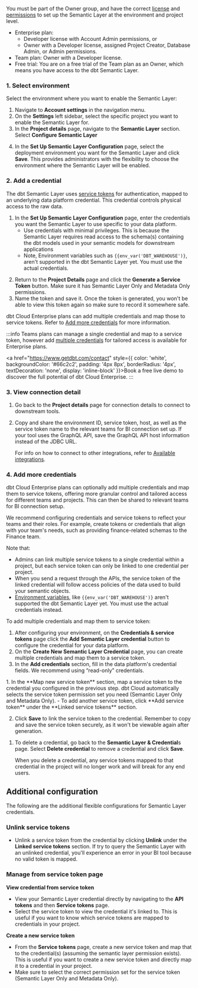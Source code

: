 You must be part of the Owner group, and have the correct [license](/docs/cloud/manage-access/seats-and-users) and [permissions](/docs/cloud/manage-access/self-service-permissions) to set up the Semantic Layer at the environment and project level.
- Enterprise plan:
  - Developer license with Account Admin permissions, or
  - Owner with a Developer license, assigned Project Creator, Database Admin, or Admin permissions.
- Team plan: Owner with a Developer license.
- Free trial: You are on a free trial of the Team plan as an Owner, which means you have access to the dbt Semantic Layer.

### 1. Select environment

Select the environment where you want to enable the Semantic Layer:

1. Navigate to **Account settings** in the navigation menu.
2. On the **Settings** left sidebar, select the specific project you want to enable the Semantic Layer for.
3. In the **Project details** page, navigate to the **Semantic Layer** section. Select **Configure Semantic Layer**  

<Lightbox src="/img/docs/dbt-cloud/semantic-layer/new-sl-configure.jpg" width="60%" title="Semantic Layer section in the 'Project Details' page"/>

4. In the **Set Up Semantic Layer Configuration** page, select the deployment environment you want for the Semantic Layer and click **Save**. This provides administrators with the flexibility to choose the environment where the Semantic Layer will be enabled.

### 2. Add a credential
The dbt Semantic Layer uses [service tokens](/docs/dbt-cloud-apis/service-tokens) for authentication, mapped to an underlying data platform credential. This credential controls physical access to the raw data. 

1. In the **Set Up Semantic Layer Configuration** page, enter the credentials you want the Semantic Layer to use specific to your data platform.
   - Use credentials with minimal privileges. This is because the Semantic Layer requires read access to the schema(s) containing the dbt models used in your semantic models for downstream applications
   - Note, Environment variables such as `{{env_var('DBT_WAREHOUSE')}`, aren't supported in the dbt Semantic Layer yet. You must use the actual credentials.
<Lightbox src="/img/docs/dbt-cloud/semantic-layer/sl-configure-sl.jpg" width="45%" title="Enter the credentials you want the Semantic Layer to use specific to your data platform, and select the deployment environment."/>

2. Return to the **Project Details** page and click the **Generate a Service Token** button. Make sure it has Semantic Layer Only and Metadata Only permissions. 
3. Name the token and save it. Once the token is generated, you won't be able to view this token again so make sure to record it somewhere safe.

dbt Cloud Enterprise plans can add multiple credentials and map those to service tokens. Refer to [Add more credentials](#4-add-more-credentials) for more information.

:::info
Teams plans can manage a single credential and map to a service token, however add [multiple credentials](#4-add-more-credentials) for tailored access is available for Enterprise plans.  

<a href="https://www.getdbt.com/contact" style={{ color: 'white', backgroundColor: '#66c2c2', padding: '4px 8px', borderRadius: '4px', textDecoration: 'none', display: 'inline-block' }}>Book a free live demo</a> to discover the full potential of dbt Cloud Enterprise.
:::

### 3. View connection detail
1. Go back to the **Project details** page for connection details to connect to downstream tools.
2. Copy and share the environment ID, service token, host, as well as the service token name to the relevant teams for BI connection set up. If your tool uses the GraphQL API, save the GraphQL API host information instead of the JDBC URL. 

    For info on how to connect to other integrations, refer to [Available integrations](/docs/cloud-integrations/avail-sl-integrations).

<Lightbox src="/img/docs/dbt-cloud/semantic-layer/sl-configure-example.jpg" width="50%" title="After configuring, you'll be provided with the connection details to connect to you downstream tools." />

### 4. Add more credentials <Lifecycle status="enterprise"/>
dbt Cloud Enterprise plans can optionally add multiple credentials and map them to service tokens, offering more granular control and tailored access for different teams and projects. This can then be shared to relevant teams for BI connection setup.

We recommend configuring credentials and service tokens to reflect your teams and their roles. For example, create tokens or credentials that align with your team's needs, such as providing finance-related schemas to the Finance team.

Note that: 
- Admins can link multiple service tokens to a single credential within a project, but each service token can only be linked to one credential per project.
- When you send a request through the APIs, the service token of the linked credential will follow access policies of the data used to build your semantic objects.
- [Environment variables](/docs/build/environment-variables), like `{{env_var('DBT_WAREHOUSE')}` aren't supported the dbt Semantic Layer yet. You must use the actual credentials instead.

To add multiple credentials and map them to service token:

1. After configuring your environment, on the **Credentials & service tokens** page click the **Add Semantic Layer credential** button to configure the credential for your data platform. 
2. On the **Create New Semantic Layer Credential** page, you can create multiple credentials and map them to a service token.
3. In the **Add credentials** section, fill in the data platform's credential fields.  We recommend using “read-only” credentials.
<Lightbox src="/img/docs/dbt-cloud/semantic-layer/sl-add-credential.jpg" width="55%" title="Add credentials and map them to a service token. " />
1. In the **Map new service token** section, map a service token to the credential you configured in the previous step. dbt Cloud automatically selects the service token permission set you need (Semantic Layer Only and Metadata Only).
   - To add another service token, click **Add service token** under the **Linked service tokens** section.

2. Click **Save** to link the service token to the credential. Remember to copy and save the service token securely, as it won't be viewable again after generation.
<Lightbox src="/img/docs/dbt-cloud/semantic-layer/sl-credential-created.jpg" width="100%" title="Manage multiple credentials and link them to service tokens for more granular control."/>

1. To delete a credential, go back to the **Semantic Layer & Credential**s page. Select **Delete credential** to remove a credential and click **Save**. 
   
   When you delete a credential, any service tokens mapped to that credential in the project will no longer work and will break for any end users.

## Additional configuration

 The following are the additional flexible configurations for Semantic Layer credentials.

### Unlink service tokens
- Unlink a service token from the credential by clicking **Unlink** under the **Linked service tokens** section. If try to query the Semantic Layer with an unlinked credential, you'll experience an error in your BI tool because no valid token is mapped.

### Manage from service token page
**View credential from service token**
- View your Semantic Layer credential directly by navigating to the **API tokens** and then **Service tokens** page. 
- Select the service token to view the credential it's linked to. This is useful if you want to know which service tokens are mapped to credentials in your project.

**Create a new service token**
- From the **Service tokens** page, create a new service token and map that to the credential(s) (assuming the semantic layer permission exists). This is useful if you want to create a new service token and directly map it to a credential in your project.
- Make sure to select the correct permission set for the service token (Semantic Layer Only and Metadata Only).

<Lightbox src="/img/docs/dbt-cloud/semantic-layer/sl-create-service-token-page.jpg" width="100%" title="Create a new service token and map credentials directly in the separate 'Service tokens page'."/>
